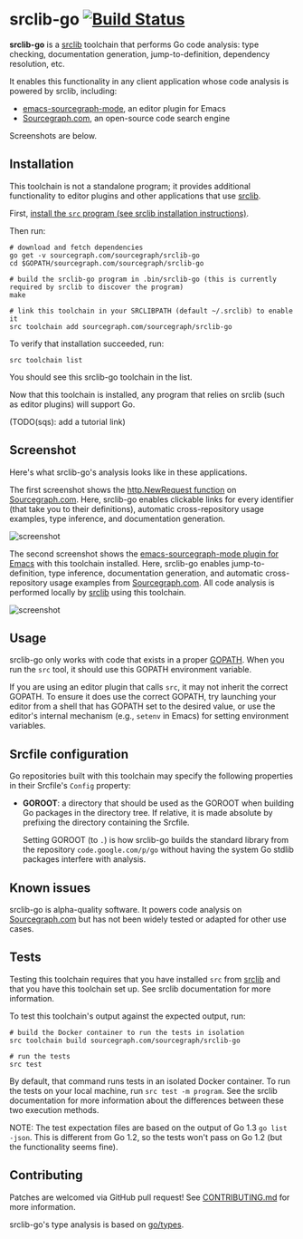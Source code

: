 # srclib-go [![Build Status](https://travis-ci.org/sourcegraph/srclib-go.png?branch=master)](https://travis-ci.org/sourcegraph/srclib-go)

**srclib-go** is a [srclib](https://sourcegraph.com/sourcegraph/srclib)
toolchain that performs Go code analysis: type checking, documentation
generation, jump-to-definition, dependency resolution, etc.

It enables this functionality in any client application whose code analysis is
powered by srclib, including:

* [emacs-sourcegraph-mode](https://sourcegraph.com/sourcegraph/emacs-sourcegraph-mode),
  an editor plugin for Emacs
* [Sourcegraph.com](https://sourcegraph.com), an open-source code search engine

Screenshots are below.

## Installation

This toolchain is not a standalone program; it provides additional functionality
to editor plugins and other applications that use [srclib](https://srclib.org).

First,
[install the `src` program (see srclib installation instructions)](https://sourcegraph.com/sourcegraph/srclib).

Then run:

```
# download and fetch dependencies
go get -v sourcegraph.com/sourcegraph/srclib-go
cd $GOPATH/sourcegraph.com/sourcegraph/srclib-go

# build the srclib-go program in .bin/srclib-go (this is currently required by srclib to discover the program)
make

# link this toolchain in your SRCLIBPATH (default ~/.srclib) to enable it
src toolchain add sourcegraph.com/sourcegraph/srclib-go
```

To verify that installation succeeded, run:

```
src toolchain list
```

You should see this srclib-go toolchain in the list.

Now that this toolchain is installed, any program that relies on srclib (such as
editor plugins) will support Go.

(TODO(sqs): add a tutorial link)

## Screenshot

Here's what srclib-go's analysis looks like in these applications.

The first screenshot shows the
[http.NewRequest function](https://sourcegraph.com/code.google.com/p/go/.GoPackage/net/http/.def/NewRequest)
on [Sourcegraph.com](https://sourcegraph.com). Here, srclib-go enables
clickable links for every identifier (that take you to their definitions),
automatic cross-repository usage examples, type inference, and documentation
generation.

![screenshot](https://s3-us-west-2.amazonaws.com/sourcegraph-assets/sourcegraph-go-screenshot-0.png "Sourcegraph.com Go screenshot")

The second screenshot shows the
[emacs-sourcegraph-mode plugin for Emacs](https://sourcegraph.com/sourcegraph/emacs-sourcegraph-mode)
with this toolchain installed. Here, srclib-go enables
jump-to-definition, type inference, documentation generation, and automatic
cross-repository usage examples from [Sourcegraph.com](https://sourcegraph.com).
All code analysis is performed locally by [srclib](https://srclib.org) using
this toolchain.

![screenshot](https://s3-us-west-2.amazonaws.com/sourcegraph-assets/emacs-sourcegraph-mode-screenshot-1.png "Emacs Go screenshot")

## Usage

srclib-go only works with code that exists in a proper
[GOPATH](https://golang.org/doc/code.html#GOPATH). When you run the `src`
tool, it should use this GOPATH environment variable.

If you are using an editor plugin that calls `src`, it may not inherit the
correct GOPATH. To ensure it does use the correct GOPATH, try launching your
editor from a shell that has GOPATH set to the desired value, or use the
editor's internal mechanism (e.g., `setenv` in Emacs) for setting environment
variables.

## Srcfile configuration

Go repositories built with this toolchain may specify the following
properties in their Srcfile's `Config` property:

* **GOROOT**: a directory that should be used as the GOROOT when building Go
  packages in the directory tree. If relative, it is made absolute by prefixing
  the directory containing the Srcfile.

  Setting GOROOT (to `.`) is how srclib-go builds the standard library from the
  repository `code.google.com/p/go` without having the system Go stdlib packages
  interfere with analysis.

## Known issues

srclib-go is alpha-quality software. It powers code analysis on
[Sourcegraph.com](https://sourcegraph.com) but has not been widely tested or
adapted for other use cases.


## Tests

Testing this toolchain requires that you have installed `src` from
[srclib](https://sourcegraph.com/sourcegraph/srclib) and that you have this
toolchain set up. See srclib documentation for more information.

To test this toolchain's output against the expected output, run:

```
# build the Docker container to run the tests in isolation
src toolchain build sourcegraph.com/sourcegraph/srclib-go

# run the tests
src test
```

By default, that command runs tests in an isolated Docker container. To run the
tests on your local machine, run `src test -m program`. See the srclib
documentation for more information about the differences between these two
execution methods.

NOTE: The test expectation files are based on the output of Go 1.3 `go list
-json`. This is different from Go 1.2, so the tests won't pass on Go 1.2 (but
the functionality seems fine).

## Contributing

Patches are welcomed via GitHub pull request! See
[CONTRIBUTING.md](./CONTRIBUTING.md) for more information.

srclib-go's type analysis is based on
[go/types](https://godoc.org/code.google.com/p/go.tools/go/types).
